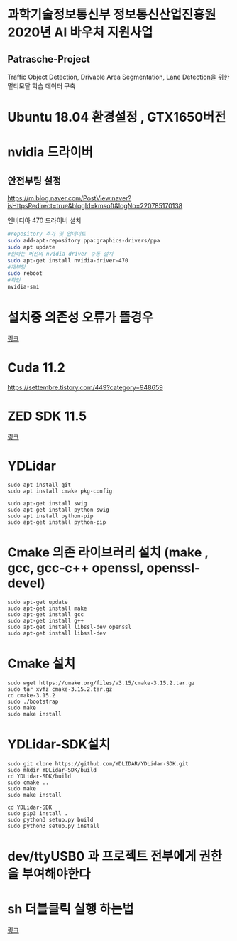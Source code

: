 # 과학기술정보통신부 정보통신산업진흥원 2020년 AI 바우처 지원사업
## Patrasche-Project 
Traffic Object Detection, Drivable Area Segmentation, Lane Detection을 위한 멀티모달 학습 데이터 구축


# Ubuntu 18.04 환경설정 , GTX1650버전   


# nvidia 드라이버

## 안전부팅 설정 
https://m.blog.naver.com/PostView.naver?isHttpsRedirect=true&blogId=kmsoft&logNo=220785170138

엔비디아 470 드라이버 설치
```bash
#repository 추가 및 업데이트
sudo add-apt-repository ppa:graphics-drivers/ppa
sudo apt update
#원하는 버전의 nvidia-driver 수동 설치
sudo apt-get install nvidia-driver-470
#재부팅
sudo reboot
#확인
nvidia-smi
```
# 설치중 의존성 오류가 뜰경우
[링크](https://nirsa.tistory.com/330)

# Cuda 11.2
https://settembre.tistory.com/449?category=948659

# ZED SDK 11.5
[링크](https://www.stereolabs.com/docs/installation/linux/)

# YDLidar
```
sudo apt install git
sudo apt install cmake pkg-config

sudo apt-get install swig
sudo apt-get install python swig
sudo apt install python-pip
sudo apt-get install python-pip
```
# Cmake 의존 라이브러리 설치 (make , gcc, gcc-c++ openssl, openssl-devel)
```
sudo apt-get update
sudo apt-get install make
sudo apt-get install gcc 
sudo apt-get install g++
sudo apt-get install libssl-dev openssl
sudo apt-get install libssl-dev
```
# Cmake 설치
```
sudo wget https://cmake.org/files/v3.15/cmake-3.15.2.tar.gz
sudo tar xvfz cmake-3.15.2.tar.gz
cd cmake-3.15.2
sudo ./bootstrap
sudo make
sudo make install
```
# YDLidar-SDK설치
```
sudo git clone https://github.com/YDLIDAR/YDLidar-SDK.git
sudo mkdir YDLidar-SDK/build
cd YDLidar-SDK/build
sudo cmake ..
sudo make
sudo make install

cd YDLidar-SDK
sudo pip3 install .
sudo python3 setup.py build
sudo python3 setup.py install
```
# dev/ttyUSB0 과 프로젝트 전부에게 권한을 부여해야한다

# sh 더블클릭 실행 하는법
[링크](https://skylit.tistory.com/163)
